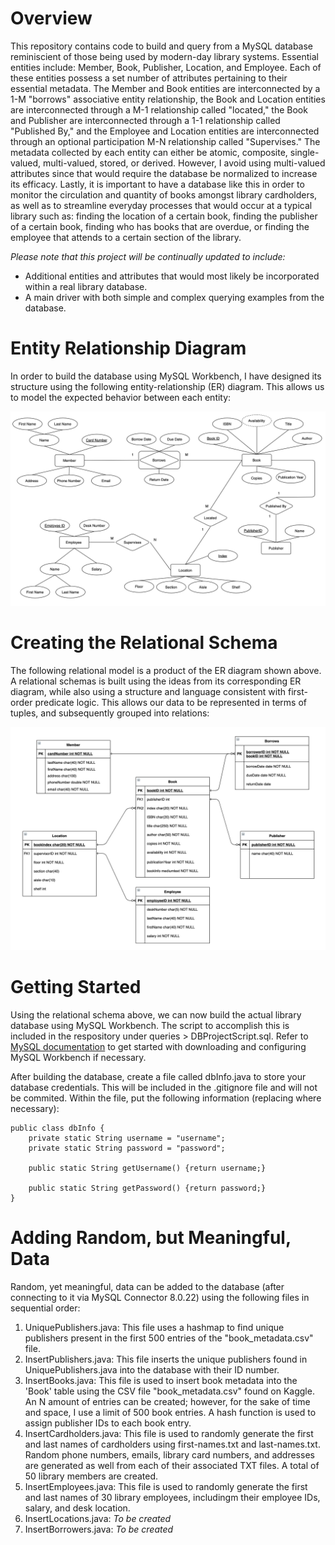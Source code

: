 # Overview
This repository contains code to build and query from a MySQL database reminiscient of those being used by modern-day library systems. Essential entities include: Member, Book, Publisher, Location, and Employee. Each of these entities possess a set number of attributes pertaining to their essential metadata. The Member and Book entities are interconnected by a 1-M "borrows" associative entity relationship, the Book and Location entities are interconnected through a M-1 relationship called "located," the Book and Publisher are interconnected through a 1-1 relationship called "Published By," and the Employee and Location entities are interconnected through an optional participation M-N relationship called "Supervises." The metadata collected by each entity can either be atomic, composite, single-valued, multi-valued, stored, or derived. However, I avoid using multi-valued attributes since that would require the database be normalized to increase its efficacy. Lastly, it is important to have a database like this in order to monitor the circulation and quantity of books amongst library cardholders, as well as to streamline everyday processes that would occur at a typical library such as: finding the location of a certain book, finding the publisher of a certain book, finding who has books that are overdue, or finding the employee that attends to a certain section of the library. 

*Please note that this project will be continually updated to include:*

- Additional entities and attributes that would most likely be incorporated within a real library database.
- A main driver with both simple and complex querying examples from the database.

# Entity Relationship Diagram
In order to build the database using MySQL Workbench, I have designed its structure using the following entity-relationship (ER) diagram. This allows us to model the expected behavior between each entity: 

![ER Diagram](lib/ER-Diagram.png?raw=true "ER Diagram")

# Creating the Relational Schema
The following relational model is a product of the ER diagram shown above. A relational schemas is built using the ideas from its corresponding ER diagram, while also using a structure and language consistent with first-order predicate logic. This allows our data to be represented in terms of tuples, and subsequently grouped into relations:

![Relational Schema](lib/Relational-Schema.png?raw=true "Relational Schema")

# Getting Started

Using the relational schema above, we can now build the actual library database using MySQL Workbench. The script to accomplish this is included in the respository under queries > DBProjectScript.sql. Refer to [MySQL documentation](https://dev.mysql.com/doc/) to get started with downloading and configuring MySQL Workbench if necessary.

After building the database, create a file called dbInfo.java to store your database credentials. This will be included in the .gitignore file and will not be commited. Within the file, put the following information (replacing where necessary): 

    public class dbInfo {
        private static String username = "username";
        private static String password = "password";

        public static String getUsername() {return username;}
        
        public static String getPassword() {return password;}
    }

# Adding Random, but Meaningful, Data

Random, yet meaningful, data can be added to the database (after connecting to it via MySQL Connector 8.0.22) using the following files in sequential order:

1. UniquePublishers.java: This file uses a hashmap to find unique publishers present in the first 500 entries of the "book_metadata.csv" file.
2. InsertPublishers.java: This file inserts the unique publishers found in UniquePublishers.java into the database with their ID number. 
3. InsertBooks.java: This file is used to insert book metadata into the 'Book' table using the CSV file "book_metadata.csv" found on Kaggle. An N amount of entries can be created; however, for the sake of time and space, I use a limit of 500 book entries. A hash function is used to assign publisher IDs to each book entry.
4. InsertCardholders.java: This file is used to randomly generate the first and last names of cardholders using first-names.txt and last-names.txt. Random phone numbers, emails, library card numbers, and addresses are generated as well from each of their associated TXT files. A total of 50 library members are created.
5. InsertEmployees.java: This file is used to randomly generate the first and last names of 30 library employees, includingm their employee IDs, salary, and desk location.
6. InsertLocations.java: *To be created*
7. InsertBorrowers.java: *To be created*
